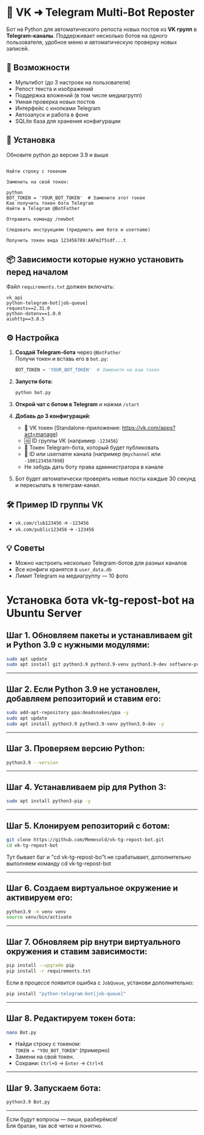 # 🤖 VK ➜ Telegram Multi-Bot Reposter

Бот на Python для автоматического репоста новых постов из **VK групп** в **Telegram-каналы**. Поддерживает несколько ботов на одного пользователя, удобное меню и автоматическую проверку новых записей.

## 🚀 Возможности

- Мультибот (до 3 настроек на пользователя)
- Репост текста и изображений
- Поддержка вложений (в том числе медиагрупп)
- Умная проверка новых постов
- Интерфейс с кнопками Telegram
- Автозапуск и работа в фоне
- SQLite база для хранения конфигурации

## 🔧 Установка
Обновите python до версии 3.9 и выше

```Открыть bot.py в текстовом редакторе

Найти строку с токеном

Заменить на свой токен:

python
BOT_TOKEN = 'YOUR_BOT_TOKEN'  # Замените этот токен
Как получить токен бота Telegram
Найти в Telegram @BotFather

Отправить команду /newbot

Следовать инструкциям (придумать имя бота и username)

Получить токен вида 123456789:AAFm2f5sdf...t
```

## 📦 Зависимости которые нужно установить перед началом

Файл `requirements.txt` должен включать:
```
vk_api
python-telegram-bot[job-queue]
requests==2.31.0
python-dotenv==1.0.0
aiohttp==3.8.5
```

## ⚙️ Настройка

1. **Создай Telegram-бота** через `@BotFather`  
   Получи токен и вставь его в `bot.py`:
   ```python
   BOT_TOKEN = 'YOUR_BOT_TOKEN'  # Замените на ваш токен
   ```

2. **Запусти бота:**
   ```bash
   python bot.py
   ```

3. **Открой чат с ботом в Telegram** и нажми `/start`

4. **Добавь до 3 конфигураций**:
   - 🔐 VK токен (Standalone-приложение: https://vk.com/apps?act=manage)
   - 🆔 ID группы VK (например `-123456`)
   - 🤖 Токен Telegram-бота, который будет публиковать
   - 📢 ID или username канала (например `@mychannel` или `-1001234567890`)
   - Не забудь дать боту права администратора в канале

5. Бот будет автоматически проверять новые посты каждые 30 секунд и пересылать в телеграм-канал.

## 🛠 Пример ID группы VK

- `vk.com/club123456` → `-123456`
- `vk.com/public123456` → `-123456`


## 💡 Советы

- Можно настроить несколько Telegram-ботов для разных каналов
- Все конфиги хранятся в `user_data.db`
- Лимит Telegram на медиагруппу — 10 фото

# Установка бота vk-tg-repost-bot на Ubuntu Server

## Шаг 1. Обновляем пакеты и устанавливаем git и Python 3.9 с нужными модулями:

```bash
sudo apt update
sudo apt install git python3.9 python3.9-venv python3.9-dev software-properties-common -y
```

---

## Шаг 2. Если Python 3.9 не установлен, добавляем репозиторий и ставим его:

```bash
sudo add-apt-repository ppa:deadsnakes/ppa -y
sudo apt update
sudo apt install python3.9 python3.9-venv python3.9-dev -y
```

---

## Шаг 3. Проверяем версию Python:

```bash
python3.9 --version
```

---

## Шаг 4. Устанавливаем pip для Python 3:

```bash
sudo apt install python3-pip -y
```

---

## Шаг 5. Клонируем репозиторий с ботом:

```bash
git clone https://github.com/Memesold/vk-tg-repost-bot.git
cd vk-tg-repost-bot
```
Тут бывает баг и "cd vk-tg-repost-bo"t не срабатывает, дополнительно выполняем команду cd vk-tg-repost-bot

---

## Шаг 6. Создаем виртуальное окружение и активируем его:

```bash
python3.9 -m venv venv
source venv/bin/activate
```

---

## Шаг 7. Обновляем pip внутри виртуального окружения и ставим зависимости:

```bash
pip install --upgrade pip
pip install -r requirements.txt
```

Если в процессе появится ошибка с `JobQueue`, установи дополнительно:

```bash
pip install "python-telegram-bot[job-queue]"
```

---

## Шаг 8. Редактируем токен бота:

```bash
nano Bot.py
```

- Найди строку с токеном:  
  `TOKEN = "YOU_BOT_TOKEN"` (примерно)  
- Замени на свой токен.  
- Сохрани: `Ctrl+O` → `Enter` → `Ctrl+X`

---

## Шаг 9. Запускаем бота:

```bash
python3.9 Bot.py
```

---

Если будут вопросы — пиши, разберёмся!  
Бля братан, так всё четко и понятно.





